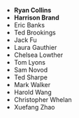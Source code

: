 - **Ryan Collins**
- **Harrison Brand**
- Eric Banks
- Ted Brookings
- Jack Fu
- Laura Gauthier
- Chelsea Lowther
- Tom Lyons
- Sam Novod
- Ted Sharpe
- Mark Walker
- Harold Wang
- Christopher Whelan
- Xuefang Zhao
